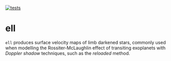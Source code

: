 [![tests](https://github.com/vedad/elle/actions/workflows/tests.yml/badge.svg)](https://github.com/vedad/ell/actions/workflows/tests.yml)

# ell
`ell` produces surface velocity maps of limb darkened stars, commonly used when modelling the
Rossiter-McLaughlin effect of transiting exoplanets with _Doppler shadow_
techniques, such as the _reloaded_ method.
